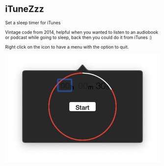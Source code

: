 # iTuneZzz
Set a sleep timer for iTunes

Vintage code from 2014, helpful when you wanted to listen to an audiobook or podcast while going to sleep, back then you could do it from iTunes :)

Right click on the icon to have a menu with the option to quit.

![](Screenshot.png)
